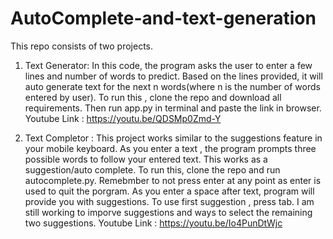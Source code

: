  # AutoComplete-and-text-generation

This repo consists of two projects.
1) Text Generator: In this code, the program asks the user to enter a few lines and number of words to predict. Based on the lines provided, it will auto generate text for the next n words(where n is the number of words entered by user). To run this , clone the repo and download all requirements. Then run app.py in terminal and paste the link in browser.
Youtube Link : https://youtu.be/QDSMp0Zmd-Y

2) Text Completor : This project works similar to the suggestions feature in your mobile keyboard. As you enter a text , the program prompts three possible words to follow your entered text. This works as a suggestion/auto complete. To run this, clone the repo and run autocomplete.py. Remebmber to not press enter at any point as enter is used to quit the porgram. As you enter a space after text, program will provide you with suggestions. To use first suggestion , press tab. I am still working to imporve suggestions and ways to select the remaining two suggestions.
Youtube Link : https://youtu.be/Io4PunDtWjc
